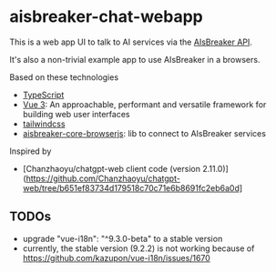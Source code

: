 aisbreaker-chat-webapp
======================

This is a web app UI to talk to AI services via the [AIsBreaker API](https://aisbreaker.org).

It's also a non-trivial example app to use AIsBreaker in a browsers.

Based on these technologies
- [TypeScript](https://www.typescriptlang.org/)
- [Vue 3](https://vuejs.org/): An approachable, performant and versatile framework for building web user interfaces
- [tailwindcss](https://tailwindcss.com/)
- [aisbreaker-core-browserjs](https://aisbreaker.org): lib to connect to AIsBreaker services

Inspired by
- [Chanzhaoyu/chatgpt-web client code (version 2.11.0)](https://github.com/Chanzhaoyu/chatgpt-web/tree/b651ef83734d179518c70c71e6b8691fc2eb6a0d]


TODOs
-----
-  upgrade "vue-i18n": "^9.3.0-beta" to a stable version
  -  currently, the stable version (9.2.2) is not working because of https://github.com/kazupon/vue-i18n/issues/1670

